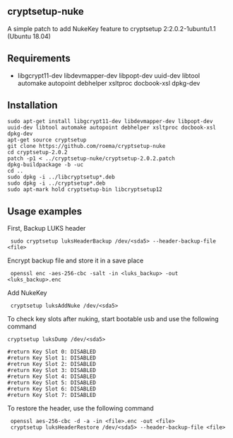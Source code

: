  ## cryptsetup-nuke

A simple patch to add NukeKey feature to cryptsetup 2:2.0.2-1ubuntu1.1 (Ubuntu 18.04)


## Requirements

* libgcrypt11-dev libdevmapper-dev libpopt-dev uuid-dev libtool automake autopoint debhelper xsltproc docbook-xsl dpkg-dev

## Installation

	sudo apt-get install libgcrypt11-dev libdevmapper-dev libpopt-dev uuid-dev libtool automake autopoint debhelper xsltproc docbook-xsl dpkg-dev
	apt-get source cryptsetup
	git clone https://github.com/roema/cryptsetup-nuke
	cd cryptsetup-2.0.2
	patch -p1 < ../cryptsetup-nuke/cryptsetup-2.0.2.patch
	dpkg-buildpackage -b -uc
	cd ..
	sudo dpkg -i ../libcryptsetup*.deb
	sudo dpkg -i ../cryptsetup*.deb
	sudo apt-mark hold cryptsetup-bin libcryptsetup12

## Usage examples

First, Backup LUKS header

	 sudo cryptsetup luksHeaderBackup /dev/<sda5> --header-backup-file <file>

Encrypt backup file and store it in a save place

	 openssl enc -aes-256-cbc -salt -in <luks_backup> -out <luks_backup>.enc

Add NukeKey

	 cryptsetup luksAddNuke /dev/<sda5>

To check key slots after nuking, start bootable usb and use the following command

	cryptsetup luksDump /dev/<sda5>

	#return Key Slot 0: DISABLED
	#return Key Slot 1: DISABLED
	#retrun Key Slot 2: DISABLED
	#return Key Slot 3: DISABLED
	#return Key Slot 4: DISABLED
	#return Key Slot 5: DISABLED
	#return Key Slot 6: DISABLED
	#return Key Slot 7: DISABLED

To restore the header, use the following command

	 openssl aes-256-cbc -d -a -in <file>.enc -out <file>
	 cryptsetup luksHeaderRestore /dev/<sda5> --header-backup-file <file>

